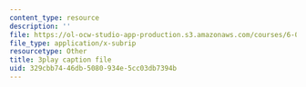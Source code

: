 ```yaml
---
content_type: resource
description: ''
file: https://ol-ocw-studio-app-production.s3.amazonaws.com/courses/6-004-computation-structures-spring-2017/329cbb7446db5080934e5cc03db7394b_p2DReFbW35c.vtt
file_type: application/x-subrip
resourcetype: Other
title: 3play caption file
uid: 329cbb74-46db-5080-934e-5cc03db7394b
---
```

